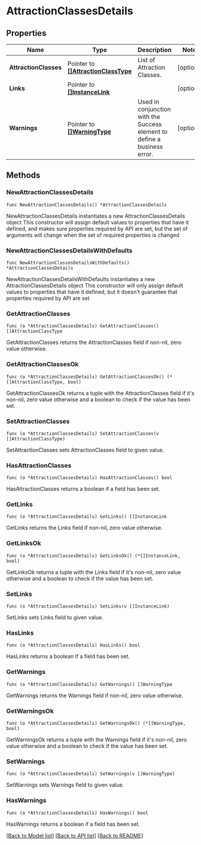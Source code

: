 # AttractionClassesDetails

## Properties

Name | Type | Description | Notes
------------ | ------------- | ------------- | -------------
**AttractionClasses** | Pointer to [**[]AttractionClassType**](AttractionClassType.md) | List of Attraction Classes. | [optional] 
**Links** | Pointer to [**[]InstanceLink**](InstanceLink.md) |  | [optional] 
**Warnings** | Pointer to [**[]WarningType**](WarningType.md) | Used in conjunction with the Success element to define a business error. | [optional] 

## Methods

### NewAttractionClassesDetails

`func NewAttractionClassesDetails() *AttractionClassesDetails`

NewAttractionClassesDetails instantiates a new AttractionClassesDetails object
This constructor will assign default values to properties that have it defined,
and makes sure properties required by API are set, but the set of arguments
will change when the set of required properties is changed

### NewAttractionClassesDetailsWithDefaults

`func NewAttractionClassesDetailsWithDefaults() *AttractionClassesDetails`

NewAttractionClassesDetailsWithDefaults instantiates a new AttractionClassesDetails object
This constructor will only assign default values to properties that have it defined,
but it doesn't guarantee that properties required by API are set

### GetAttractionClasses

`func (o *AttractionClassesDetails) GetAttractionClasses() []AttractionClassType`

GetAttractionClasses returns the AttractionClasses field if non-nil, zero value otherwise.

### GetAttractionClassesOk

`func (o *AttractionClassesDetails) GetAttractionClassesOk() (*[]AttractionClassType, bool)`

GetAttractionClassesOk returns a tuple with the AttractionClasses field if it's non-nil, zero value otherwise
and a boolean to check if the value has been set.

### SetAttractionClasses

`func (o *AttractionClassesDetails) SetAttractionClasses(v []AttractionClassType)`

SetAttractionClasses sets AttractionClasses field to given value.

### HasAttractionClasses

`func (o *AttractionClassesDetails) HasAttractionClasses() bool`

HasAttractionClasses returns a boolean if a field has been set.

### GetLinks

`func (o *AttractionClassesDetails) GetLinks() []InstanceLink`

GetLinks returns the Links field if non-nil, zero value otherwise.

### GetLinksOk

`func (o *AttractionClassesDetails) GetLinksOk() (*[]InstanceLink, bool)`

GetLinksOk returns a tuple with the Links field if it's non-nil, zero value otherwise
and a boolean to check if the value has been set.

### SetLinks

`func (o *AttractionClassesDetails) SetLinks(v []InstanceLink)`

SetLinks sets Links field to given value.

### HasLinks

`func (o *AttractionClassesDetails) HasLinks() bool`

HasLinks returns a boolean if a field has been set.

### GetWarnings

`func (o *AttractionClassesDetails) GetWarnings() []WarningType`

GetWarnings returns the Warnings field if non-nil, zero value otherwise.

### GetWarningsOk

`func (o *AttractionClassesDetails) GetWarningsOk() (*[]WarningType, bool)`

GetWarningsOk returns a tuple with the Warnings field if it's non-nil, zero value otherwise
and a boolean to check if the value has been set.

### SetWarnings

`func (o *AttractionClassesDetails) SetWarnings(v []WarningType)`

SetWarnings sets Warnings field to given value.

### HasWarnings

`func (o *AttractionClassesDetails) HasWarnings() bool`

HasWarnings returns a boolean if a field has been set.


[[Back to Model list]](../README.md#documentation-for-models) [[Back to API list]](../README.md#documentation-for-api-endpoints) [[Back to README]](../README.md)


